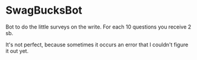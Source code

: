 # SwagBucksBot
Bot to do the little surveys on the write. For each 10 questions you receive 2 sb.

It's not perfect, because sometimes it occurs an error that I couldn't figure it out yet.
